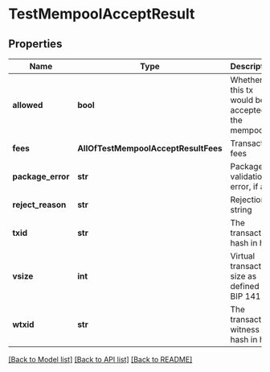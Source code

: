 # TestMempoolAcceptResult

## Properties
Name | Type | Description | Notes
------------ | ------------- | ------------- | -------------
**allowed** | **bool** | Whether this tx would be accepted to the mempool | [optional] 
**fees** | **AllOfTestMempoolAcceptResultFees** | Transaction fees | [optional] 
**package_error** | **str** | Package validation error, if any | [optional] 
**reject_reason** | **str** | Rejection string | [optional] 
**txid** | **str** | The transaction hash in hex | [optional] 
**vsize** | **int** | Virtual transaction size as defined in BIP 141 | [optional] 
**wtxid** | **str** | The transaction witness hash in hex | [optional] 

[[Back to Model list]](../README.md#documentation-for-models) [[Back to API list]](../README.md#documentation-for-api-endpoints) [[Back to README]](../README.md)

